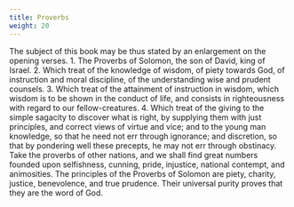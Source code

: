 ```yaml
---
title: Proverbs
weight: 20
---
```


The subject of this book may be thus stated by an enlargement on the opening verses. 1. The Proverbs of Solomon, the son of David, king of Israel. 2. Which treat of the knowledge of wisdom, of piety towards God, of instruction and moral discipline, of the understanding wise and prudent counsels. 3. Which treat of the attainment of instruction in wisdom, which wisdom is to be shown in the conduct of life, and consists in righteousness with regard to our fellow-creatures. 4. Which treat of the giving to the simple sagacity to discover what is right, by supplying them with just principles, and correct views of virtue and vice; and to the young man knowledge, so that he need not err through ignorance; and discretion, so that by pondering well these precepts, he may not err through obstinacy. Take the proverbs of other nations, and we shall find great numbers founded upon selfishness, cunning, pride, injustice, national contempt, and animosities. The principles of the Proverbs of Solomon are piety, charity, justice, benevolence, and true prudence. Their universal purity proves that they are the word of God.
